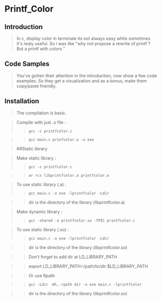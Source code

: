 # Printf_Color 

## Introduction

> In c, display color in terminale its not always easy while sometimes it's realy useful. So i was like "why not propose a rewrite of printf ? But a printf with colors "


## Code Samples

> You've gotten their attention in the introduction, now show a few code examples. So they get a visualization and as a bonus, make them copy/paste friendly.

## Installation

> The compilation is basic. 

> Compile with just .o file :
>>`gcc -c printfcolor.c`

>>`gcc main.c prinfcolor.o -o exe`

> ##Static library

> Make static library :
>>`gcc -c printfcolor.c`

>>`ar rcs libprintfcolor.a printfcolor.o`

> To use static library (.a) : 
>> `gcc main.c -o exe -lprintfcolor -Ldir`

>> dir is the directory of the library (libprintfcolor.a)

> Make dynamic library :
>>`gcc -shared -o printfcolor.so -fPIC printfcolor.c`

> To use static library (.so) : 
>> `gcc main.c -o exe -lprintfcolor -Ldir`

>> dir is the directory of the library (libprintfcolor.so)

>>Don't forget to add dir at LD_LIBRARY_PATH

>> export LD_LIBRARY_PATH=/path/to/dir:$LD_LIBRARY_PATH

>> Or use Rpath

>> `gcc -Ldir -Wl,-rpath dir -o exe main.c -lprintfcolor`

>> dir is the directory of the library (libprintfcolor.so)



